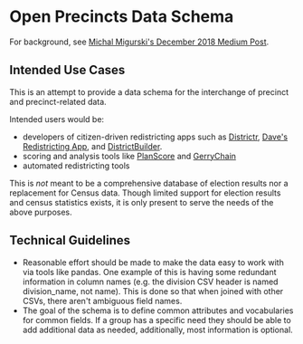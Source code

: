 # Open Precincts Data Schema

For background, see [Michal Migurski's December 2018 Medium Post](https://medium.com/planscore/open-precinct-data-schema-0-1-proposal-a1eb576bfe7).


## Intended Use Cases

This is an attempt to provide a data schema for the interchange of precinct and precinct-related data.

Intended users would be:

* developers of citizen-driven redistricting apps such as [Districtr](https://districtr.org/), [Dave's Redistricting App](http://gardow.com/davebradlee/redistricting/default.html), and [DistrictBuilder](http://www.districtbuilder.org/).
* scoring and analysis tools like [PlanScore](https://planscore.org/) and [GerryChain](https://github.com/mggg/GerryChain)
* automated redistricting tools

This is *not* meant to be a comprehensive database of election results nor a replacement for Census data.  Though limited support for election results and census statistics exists, it is only present to serve the needs of the above purposes.


## Technical Guidelines

* Reasonable effort should be made to make the data easy to work with via tools like pandas.  One example of this is having some redundant information in column names (e.g. the division CSV header is named division_name, not name).  This is done so that when joined with other CSVs, there aren't ambiguous field names.
* The goal of the schema is to define common attributes and vocabularies for common fields. If a group has a specific need they should be able to add additional data as needed, additionally, most information is optional.

